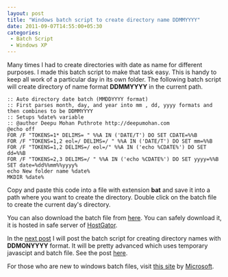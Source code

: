 ```yaml
---
layout: post
title: "Windows batch script to create directory name DDMMYYYY"
date: 2011-09-07T14:55:00+05:30
categories:
 - Batch Script
 - Windows XP
---
```


Many times I had to create directories with date as name for different purposes. I made this batch script to make that task easy. This is handy to keep all work of a particular day in its own folder. The following batch script will create directory of name format <b>DDMMYYYY</b>&nbsp;in the current path.

```
:: Auto directory date batch (MMDDYYYY format)
:: First parses month, day, and year into mm , dd, yyyy formats and then combines to be DDMMYYYY
:: Setups %date% variable
:: @author Deepu Mohan Puthrote http://deepumohan.com
@echo off
FOR /F "TOKENS=1* DELIMS= " %%A IN ('DATE/T') DO SET CDATE=%%B
FOR /F "TOKENS=1,2 eol=/ DELIMS=/ " %%A IN ('DATE/T') DO SET mm=%%B
FOR /F "TOKENS=1,2 DELIMS=/ eol=/" %%A IN ('echo %CDATE%') DO SET dd=%%B
FOR /F "TOKENS=2,3 DELIMS=/ " %%A IN ('echo %CDATE%') DO SET yyyy=%%B
SET date=%dd%%mm%%yyyy%
echo New folder name %date%
MKDIR %date%
```

Copy and paste this code into a file with extension <b>bat</b>&nbsp;and save it into a path where you want to create the directory. Double click on the batch file to create the current day's directory.

You can also download the batch file from  <a href="http://files.deepumohan.com/winbatch/DDMMYYYY.bat" onClick="javascript: _gaq.push(['_trackPageview', '/downloads/DDMMYYYY']);"> here</a>. You can safely download it, it is hosted in safe server of&nbsp;<a href="http://secure.hostgator.com/~affiliat/cgi-bin/affiliates/clickthru.cgi?id=deepumohanp">HostGator</a>.

In the <a href="/2011/09/windows-batch-script-to-create_07.html">next post</a> I will post the batch script for creating directory names with <b>DDMONYYYY</b> format. It will be pretty advanced which uses temporary javascipt and batch file. See the post <a href="/2011/09/windows-batch-script-to-create_07.html">here</a>.

For those who are new to windows batch files, visit&nbsp;<a href="http://www.microsoft.com/resources/documentation/windows/xp/all/proddocs/en-us/batch.mspx?mfr=true">this site</a>&nbsp;by&nbsp;<a href="http://www.microsoft.com/resources/documentation/windows/xp/all/proddocs/en-us/batch.mspx?mfr=true">Microsoft</a>.
